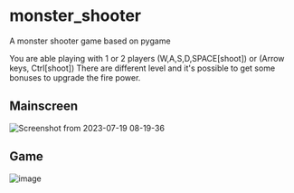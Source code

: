# monster_shooter
A monster shooter game based on pygame

You are able playing with 1 or 2 players (W,A,S,D,SPACE[shoot]) or (Arrow keys, Ctrl[shoot])
There are different level and it's possible to get some bonuses to upgrade the fire power.


## Mainscreen 

![Screenshot from 2023-07-19 08-19-36](https://github.com/JanusK22/monster_shooter/assets/44752497/0a48b9fa-a63e-4ca7-b581-908820b0e5de)


## Game

![image](https://github.com/JanusK22/monster_shooter/assets/44752497/64da584d-f740-40ac-b493-6555d79a66ee)


